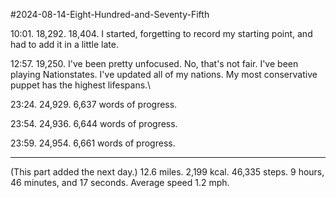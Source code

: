 #2024-08-14-Eight-Hundred-and-Seventy-Fifth

10:01.  18,292.  18,404.  I started, forgetting to record my starting point, and had to add it in a little late.

12:57.  19,250.  I've been pretty unfocused.  No, that's not fair.  I've been playing Nationstates.  I've updated all of my nations.  My most conservative puppet has the highest lifespans.\

23:24.  24,929.  6,637 words of progress.

23:54.  24,936.  6,644 words of progress.

23:59.  24,954.  6,661 words of progress.

---
(This part added the next day.)  12.6 miles.  2,199 kcal.  46,335 steps.  9 hours, 46 minutes, and 17 seconds.  Average speed 1.2 mph.
